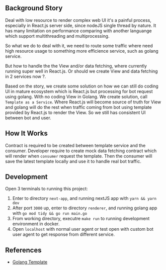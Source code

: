 ## Background Story

Deal with low resource to render complex web UI it's a painful process, especially in React.js server side, since nodeJS single thread by nature. It has many limitation on performance comparing with another languange which support multithreading and multiprocessing.

So what we do to deal with it, we need to route some traffic where need high resource usage to something more efficience service, such as golang service.

But how to handle the the View and/or data fetching, where currently running super well in React.js. Or should we create View and data fetching in 2 services now ?.

Based on the story, we create some solution on how we can still do coding UI in mature ecosystem which is React.js but processing for bot request using golang. With no coding View in Golang. We create solution, call `Template as a Service`. Where React.js will become source of truth for View and golang will do the rest when traffic coming from bot using template provided by React.js to render the View. So we still has consistent UI between bot and user.

## How It Works

Contract is required to be created between template service and the consumer. Developer require to create mock data fetching contract which will render when `consumer` request the template. Then the consumer will save the latest template locally and use it to handle real bot traffic.

## Development

Open 3 terminals to running this project:

1. Enter to directory `next-app`, and running nextJS app with `yarn && yarn dev`
2. After port `3000` up, enter to directory `renderer`, and running golang app with `go mod tidy && go run main.go`
3. From working directory, executre `make run` to running development environment in docker.
4. Open `localhost` with normal user agent or test open with custom bot user agent to get response from different service.

## References

- [Golang Template](https://www.practical-go-lessons.com/chap-32-templates)
